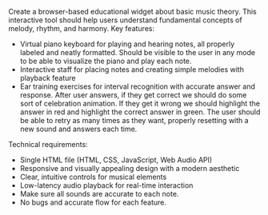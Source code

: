 Create a browser-based educational widget about basic music theory. This interactive tool should help users understand fundamental concepts of melody, rhythm, and harmony.
Key features:

* Virtual piano keyboard for playing and hearing notes, all properly labeled and neatly formatted. Should be visible to the user in any mode to be able to visualize the piano and play each note.
* Interactive staff for placing notes and creating simple melodies with playback feature
* Ear training exercises for interval recognition with accurate answer and response. After user answers, if they get correct we should do some sort of celebration animation. If they get it wrong we should highlight the answer in red and highlight the correct answer in green. The user should be able to retry as many times as they want, properly resetting with a new sound and answers each time.

Technical requirements:
* Single HTML file (HTML, CSS, JavaScript, Web Audio API)
* Responsive and visually appealing design with a modern aesthetic
* Clear, intuitive controls for musical elements
* Low-latency audio playback for real-time interaction
* Make sure all sounds are accurate to each note.
* No bugs and accurate flow for each feature.
